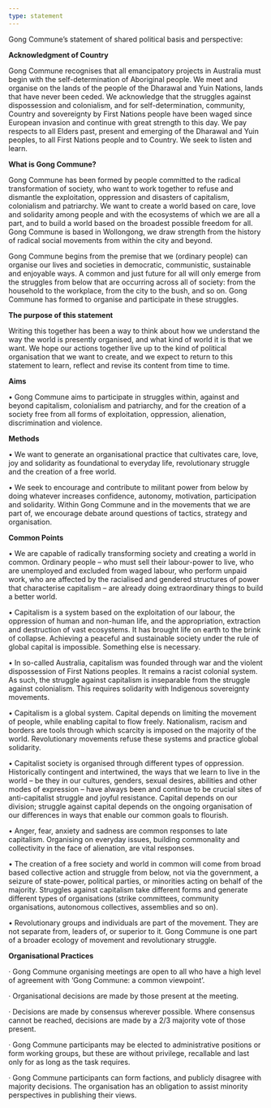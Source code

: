 ```yaml
---
type: statement
---
```

Gong Commune’s statement of shared political basis and perspective:

**Acknowledgment of Country**

Gong Commune recognises that all emancipatory projects in Australia must begin with the self-determination of Aboriginal people. We meet and organise on the lands of the people of the Dharawal and Yuin Nations, lands that have never been ceded. We acknowledge that the struggles against dispossession and colonialism, and for self-determination, community, Country and sovereignty by First Nations people have been waged since European invasion and continue with great strength to this day. We pay respects to all Elders past, present and emerging of the Dharawal and Yuin peoples, to all First Nations people and to Country. We seek to listen and learn.

**What is Gong Commune?**

Gong Commune has been formed by people committed to the radical transformation of society, who want to work together to refuse and dismantle the exploitation, oppression and disasters of capitalism, colonialism and patriarchy. We want to create a world based on care, love and solidarity among people and with the ecosystems of which we are all a part, and to build a world based on the broadest possible freedom for all. Gong Commune is based in Wollongong, we draw strength from the history of radical social movements from within the city and beyond.

Gong Commune begins from the premise that we (ordinary people) can organise our lives and societies in democratic, communistic, sustainable and enjoyable ways. A common and just future for all will only emerge from the struggles from below that are occurring across all of society: from the household to the workplace, from the city to the bush, and so on. Gong Commune has formed to organise and participate in these struggles.

**The purpose of this statement**

Writing this together has been a way to think about how we understand the way the world is presently organised, and what kind of world it is that we want. We hope our actions together live up to the kind of political organisation that we want to create, and we expect to return to this statement to learn, reflect and revise its content from time to time.

**Aims**

• Gong Commune aims to participate in struggles within, against and beyond capitalism, colonialism and patriarchy, and for the creation of a society free from all forms of exploitation, oppression, alienation, discrimination and violence.

**Methods**

• We want to generate an organisational practice that cultivates care, love, joy and solidarity as foundational to everyday life, revolutionary struggle and the creation of a free world.

• We seek to encourage and contribute to militant power from below by doing whatever increases confidence, autonomy, motivation, participation and solidarity. Within Gong Commune and in the movements that we are part of, we encourage debate around questions of tactics, strategy and organisation.

**Common Points**

• We are capable of radically transforming society and creating a world in common. Ordinary people – who must sell their labour-power to live, who are unemployed and excluded from waged labour, who perform unpaid work, who are affected by the racialised and gendered structures of power that characterise capitalism – are already doing extraordinary things to build a better world.

• Capitalism is a system based on the exploitation of our labour, the oppression of human and non-human life, and the appropriation, extraction and destruction of vast ecosystems. It has brought life on earth to the brink of collapse. Achieving a peaceful and sustainable society under the rule of global capital is impossible. Something else is necessary.

• In so-called Australia, capitalism was founded through war and the violent dispossession of First Nations peoples. It remains a racist colonial system. As such, the struggle against capitalism is inseparable from the struggle against colonialism. This requires solidarity with Indigenous sovereignty movements.

• Capitalism is a global system. Capital depends on limiting the movement of people, while enabling capital to flow freely. Nationalism, racism and borders are tools through which scarcity is imposed on the majority of the world. Revolutionary movements refuse these systems and practice global solidarity.

• Capitalist society is organised through different types of oppression. Historically contingent and intertwined, the ways that we learn to live in the world – be they in our cultures, genders, sexual desires, abilities and other modes of expression – have always been and continue to be crucial sites of anti-capitalist struggle and joyful resistance. Capital depends on our division; struggle against capital depends on the ongoing organisation of our differences in ways that enable our common goals to flourish.

• Anger, fear, anxiety and sadness are common responses to late capitalism. Organising on everyday issues, building commonality and collectivity in the face of alienation, are vital responses.

• The creation of a free society and world in common will come from broad based collective action and struggle from below, not via the government, a seizure of state-power, political parties, or minorities acting on behalf of the majority. Struggles against capitalism take different forms and generate different types of organisations (strike committees, community organisations, autonomous collectives, assemblies and so on).

• Revolutionary groups and individuals are part of the movement. They are not separate from, leaders of, or superior to it. Gong Commune is one part of a broader ecology of movement and revolutionary struggle.

**Organisational Practices**

· Gong Commune organising meetings are open to all who have a high level of agreement with ‘Gong Commune: a common viewpoint’.

  
· Organisational decisions are made by those present at the meeting.   

· Decisions are made by consensus wherever possible. Where consensus cannot be reached, decisions are made by a 2/3 majority vote of those present.  

· Gong Commune participants may be elected to administrative positions or form working groups, but these are without privilege, recallable and last only for as long as the task requires.  

· Gong Commune participants can form factions, and publicly disagree with majority decisions. The organisation has an obligation to assist minority perspectives in publishing their views.